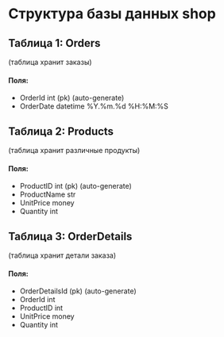 # Структура базы данных shop

## Таблица 1: Orders
(таблица хранит заказы)
#### Поля:
+ OrderId int (pk) (auto-generate)
+ OrderDate datetime %Y.%m.%d %H:%M:%S

## Таблица 2: Products
(таблица хранит различные продукты)
#### Поля:
+ ProductID int (pk) (auto-generate)
+ ProductName str
+ UnitPrice money
+ Quantity int

## Таблица 3: OrderDetails
(таблица хранит детали заказа)
#### Поля:
+ OrderDetailsId (pk) (auto-generate)
+ OrderId int
+ ProductID int
+ UnitPrice money
+ Quantity int

